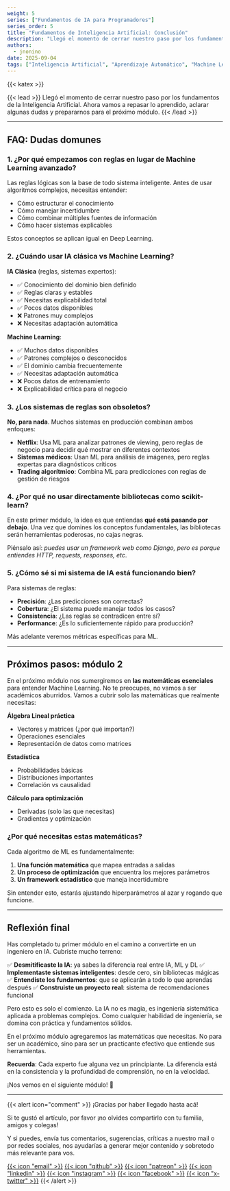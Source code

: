 ```yaml
---
weight: 5
series: ["Fundamentos de IA para Programadores"]
series_order: 5
title: "Fundamentos de Inteligencia Artificial: Conclusión"
description: "Llegó el momento de cerrar nuestro paso por los fundamentos de la Inteligencia Artificial. Ahora vamos a repasar lo aprendido, aclarar algunas dudas y prepararnos para el próximo módulo."
authors:
  - jnonino
date: 2025-09-04
tags: ["Inteligencia Artificial", "Aprendizaje Automático", "Machine Learning"]
---
```

{{< katex >}}

{{< lead >}}
Llegó el momento de cerrar nuestro paso por los fundamentos de la Inteligencia Artificial. Ahora vamos a repasar lo aprendido, aclarar algunas dudas y prepararnos para el próximo módulo.
{{< /lead >}}

---

## FAQ: Dudas domunes

### 1. ¿Por qué empezamos con reglas en lugar de Machine Learning avanzado?

Las reglas lógicas son la base de todo sistema inteligente. Antes de usar algoritmos complejos, necesitas entender:
- Cómo estructurar el conocimiento
- Cómo manejar incertidumbre
- Cómo combinar múltiples fuentes de información
- Cómo hacer sistemas explicables

Estos conceptos se aplican igual en Deep Learning.

### 2. ¿Cuándo usar IA clásica vs Machine Learning?

**IA Clásica** (reglas, sistemas expertos):
- ✅ Conocimiento del dominio bien definido
- ✅ Reglas claras y estables
- ✅ Necesitas explicabilidad total
- ✅ Pocos datos disponibles
- ❌ Patrones muy complejos
- ❌ Necesitas adaptación automática

**Machine Learning**:
- ✅ Muchos datos disponibles
- ✅ Patrones complejos o desconocidos
- ✅ El dominio cambia frecuentemente
- ✅ Necesitas adaptación automática
- ❌ Pocos datos de entrenamiento
- ❌ Explicabilidad crítica para el negocio

### 3. ¿Los sistemas de reglas son obsoletos?

**No, para nada**. Muchos sistemas en producción combinan ambos enfoques:
- **Netflix**: Usa ML para analizar patrones de viewing, pero reglas de negocio para decidir qué mostrar en diferentes contextos
- **Sistemas médicos**: Usan ML para análisis de imágenes, pero reglas expertas para diagnósticos críticos
- **Trading algorítmico**: Combina ML para predicciones con reglas de gestión de riesgos

### 4. ¿Por qué no usar directamente bibliotecas como scikit-learn?

En este primer módulo, la idea es que entiendas **qué está pasando por debajo**. Una vez que domines los conceptos fundamentales, las bibliotecas serán herramientas poderosas, no cajas negras.

Piénsalo así: *puedes usar un framework web como Django, pero es porque entiendes HTTP, requests, responses, etc*.

### 5. ¿Cómo sé si mi sistema de IA está funcionando bien?

Para sistemas de reglas:
- **Precisión**: ¿Las predicciones son correctas?
- **Cobertura**: ¿El sistema puede manejar todos los casos?
- **Consistencia**: ¿Las reglas se contradicen entre sí?
- **Performance**: ¿Es lo suficientemente rápido para producción?

Más adelante veremos métricas específicas para ML.

---

## Próximos pasos: módulo 2

En el próximo módulo nos sumergiremos en **las matemáticas esenciales** para entender Machine Learning. No te preocupes, no vamos a ser académicos aburridos. Vamos a cubrir solo las matemáticas que realmente necesitas:

**Álgebra Lineal práctica**
- Vectores y matrices (¿por qué importan?)
- Operaciones esenciales
- Representación de datos como matrices

**Estadística**
- Probabilidades básicas
- Distribuciones importantes
- Correlación vs causalidad

**Cálculo para optimización**
- Derivadas (solo las que necesitas)
- Gradientes y optimización

### ¿Por qué necesitas estas matemáticas?

Cada algoritmo de ML es fundamentalmente:
1. **Una función matemática** que mapea entradas a salidas
2. **Un proceso de optimización** que encuentra los mejores parámetros
3. **Un framework estadístico** que maneja incertidumbre

Sin entender esto, estarás ajustando hiperparámetros al azar y rogando que funcione.

---

## Reflexión final

Has completado tu primer módulo en el camino a convertirte en un ingeniero en IA. Cubriste mucho terreno:

✅ **Desmitificaste la IA**: ya sabes la diferencia real entre IA, ML y DL
✅ **Implementaste sistemas inteligentes**: desde cero, sin bibliotecas mágicas
✅ **Entendiste los fundamentos**: que se aplicarán a todo lo que aprendas después
✅ **Construiste un proyecto real**: sistema de recomendaciones funcional

Pero esto es solo el comienzo. La IA no es magia, es ingeniería sistemática aplicada a problemas complejos. Como cualquier habilidad de ingeniería, se domina con práctica y fundamentos sólidos.

En el próximo módulo agregaremos las matemáticas que necesitas. No para ser un académico, sino para ser un practicante efectivo que entiende sus herramientas.

**Recuerda**: Cada experto fue alguna vez un principiante. La diferencia está en la consistencia y la profundidad de comprensión, no en la velocidad.

¡Nos vemos en el siguiente módulo! 🚀

---

{{< alert icon="comment" >}}
¡Gracias por haber llegado hasta acá!

Si te gustó el artículo, por favor ¡no olvides compartirlo con tu familia, amigos y colegas!

Y si puedes, envía tus comentarios, sugerencias, críticas a nuestro mail o por redes sociales, nos ayudarías a generar mejor contenido y sobretodo más relevante para vos.

[{{< icon "email" >}}](mailto:learn.software.eng@gmail.com)
[{{< icon "github" >}}](https://github.com/learn-software-engineering)
[{{< icon "patreon" >}}](https://patreon.com/learnsoftwareeng)
[{{< icon "linkedin" >}}](https://linkedin.com/company/learn-software)
[{{< icon "instagram" >}}](https://www.instagram.com/learnsoftwareeng)
[{{< icon "facebook" >}}](https://www.facebook.com/learn.software.eng)
[{{< icon "x-twitter" >}}](https://x.com/software45687)
{{< /alert >}}
